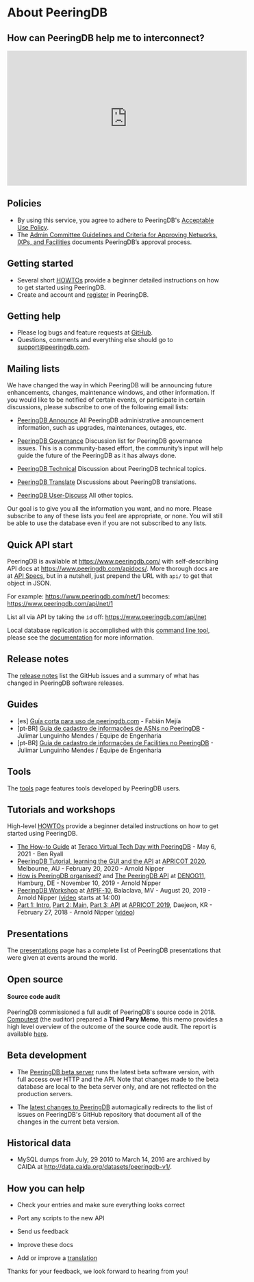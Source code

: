# About PeeringDB

## How can PeeringDB help me to interconnect?

<iframe width="560" height="315" src="https://www.youtube-nocookie.com/embed/QA2PvYbvDhg" title="YouTube video player" frameborder="0" allow="accelerometer; autoplay; clipboard-write; encrypted-media; gyroscope; picture-in-picture" allowfullscreen></iframe>

## Policies

* By using this service, you agree to adhere to PeeringDB's [Acceptable Use Policy](https://www.peeringdb.com/aup).
* The [Admin Committee Guidelines and Criteria for Approving Networks, IXPs, and Facilities](/committee/admin/approval-guidelines/) documents PeeringDB’s approval process.

## Getting started

* Several short [HOWTOs](/howtos) provide a beginner detailed instructions on how to get started using PeeringDB.
* Create and account and [register](https://www.peeringdb.com/register) in PeeringDB.

## Getting help

* Please log bugs and feature requests at [GitHub](https://github.com/peeringdb/peeringdb/issues).
* Questions, comments and everything else should go to <support@peeringdb.com>.

## Mailing lists

We have changed the way in which PeeringDB will be announcing future enhancements, changes, maintenance windows, and other information. If you would like to be notified of certain events, or participate in certain discussions, please subscribe to one of the following email lists:

* [PeeringDB Announce](http://lists.peeringdb.com/cgi-bin/mailman/listinfo/pdb-announce)
    All PeeringDB administrative announcement information, such as upgrades, maintenances, outages, etc.

* [PeeringDB Governance](http://lists.peeringdb.com/cgi-bin/mailman/listinfo/pdb-gov)
    Discussion list for PeeringDB governance issues.  This is a community-based effort, the community’s input will help guide the future of the PeeringDB as it has always done.

* [PeeringDB Technical](http://lists.peeringdb.com/cgi-bin/mailman/listinfo/pdb-tech)
    Discussion about PeeringDB technical topics.

* [PeeringDB Translate](http://lists.peeringdb.com/cgi-bin/mailman/listinfo/pdb-translate)
    Discussions about PeeringDB translations.

* [PeeringDB User-Discuss](http://lists.peeringdb.com/cgi-bin/mailman/listinfo/user-discuss)
    All other topics.

Our goal is to give you all the information you want, and no more.  Please subscribe to any of these lists you feel are appropriate, or none. You will still be able to use the database even if you are not subscribed to any lists.

## Quick API start

PeeringDB is available at <https://www.peeringdb.com/> with self-describing API docs at <https://www.peeringdb.com/apidocs/>.  More thorough docs are at [API Specs](api_specs.md), but in a nutshell, just prepend the URL with `api/` to get that object in JSON.

For example:
<https://www.peeringdb.com/net/1>
becomes:
<https://www.peeringdb.com/api/net/1>

List all via API by taking the `id` off:
<https://www.peeringdb.com/api/net>

Local database replication is accomplished with this [command line tool](https://github.com/peeringdb/peeringdb-py), please see the [documentation](http://peeringdb.github.io/peeringdb-py/cli/#sync) for more information.

## Release notes

The [release notes](release_notes/index.md) list the GitHub issues and a summary of what has changed in PeeringDB software releases.

## Guides

- [es] [Guía corta para uso de peeringdb.com](guide/guia_PeeringDB.pdf) - Fabián Mejía
- [pt-BR] [Guia de cadastro de informações de ASNs no PeeringDB](guide/PeeringDB_Cadastro_de_ASN.pdf) - Julimar Lunguinho Mendes / Equipe de Engenharia
- [pt-BR] [Guia de cadastro de informações de Facilities no PeeringDB](guide/PeeringDB_Cadastro_de_Facilities.pdf) - Julimar Lunguinho Mendes / Equipe de Engenharia

## Tools

The [tools](tools.md) page features tools developed by PeeringDB users.

## Tutorials and workshops

High-level [HOWTOs](howtos.md) provide a beginner detailed instructions on how to get started using PeeringDB.

- [The How-to Guide](presentation/20210506-Teraco_Tech_Day.pdf) at [Teraco Virtual Tech Day with PeeringDB](https://www.teraco.co.za/events/virtual-tech-days/?fbclid=IwAR310Y84fDzXnZOcfXWxnogcgkDTrWaTwfM4u0U8c5wkFPd5ihNaHuNWjzk) - May 6, 2021 - Ben Ryall
- [PeeringDB Tutorial, learning the GUI and the API](presentation/20200220-1-2-GUI-API-APRICOT2020-Arnold-Nipper.pdf) at [APRICOT 2020](https://2020.apricot.net/program/schedule/#/day/9), Melbourne, AU - February 20, 2020 - Arnold Nipper
- [How is PeeringDB organised?](presentation/20191110-1-GUI-DENOG11-Arnold-Nipper.pdf) and [The PeeringDB API](presentation/20191110-2-API-DENOG11-Arnold-Nipper.pdf) at [DENOG11](https://www.denog.de/de/meetings/denog11/workshops.html), Hamburg, DE - November 10, 2019 - Arnold Nipper
- [PeeringDB Workshop](presentation/20190820_PeeringDB_Workshop_1-2_AfPIF_2019.pdf) at [AfPIF-10](https://www.afpif.org/afpif-10/), Balaclava, MV - August 20, 2019 - Arnold Nipper ([video](https://livestream.com/internetsociety/afpif2019/videos/195303661) starts at 14:00)
- [Part 1: Intro](presentation/20190227-peeringdb-workshop-1-intro.pdf), [Part 2: Main](presentation/20190227-peeringdb-workshop-2-main.pdf), [Part 3: API](presentation/20190227-peeringdb-workshop-3-api.pdf) at [APRICOT 2019](https://2019.apricot.net/program/schedule/#/day/10/peeringdb-tutorial), Daejeon, KR - February 27, 2018 - Arnold Nipper ([video](https://www.youtube.com/watch?v=cygDlOqs9tI))

## Presentations

The [presentations](presentations.md) page has a complete list of PeeringDB presentations that were given at events around the world.

## Open source

#### Source code audit

PeeringDB commissioned a full audit of PeeringDB's source code in 2018. [Computest](https://www.computest.nl/) (the auditor) prepared a __Third Pary Memo__, this memo provides a high level overview of the outcome of the source code audit. The report is available [here](gov/misc/2018-05-16_Computest_Source_Code_Audit_TPM.pdf).

## Beta development

* The [PeeringDB beta server](https://beta.peeringdb.com/) runs the latest beta software version, with full access over HTTP and the API.  Note that changes made to the beta database are local to the beta server only, and are not reflected on the production servers.

* The [latest changes to PeeringDB](https://beta.peeringdb.com/changes) automagically redirects to the list of issues on PeeringDB's GitHub repository that document all of the changes in the current beta version.

## Historical data

* MySQL dumps from July, 29 2010 to March 14, 2016 are archived by CAIDA at <http://data.caida.org/datasets/peeringdb-v1/>.

## How you can help

* Check your entries and make sure everything looks correct

* Port any scripts to the new API

* Send us feedback

* Improve these docs

* Add or improve a [translation](translation/)

Thanks for your feedback, we look forward to hearing from you!
